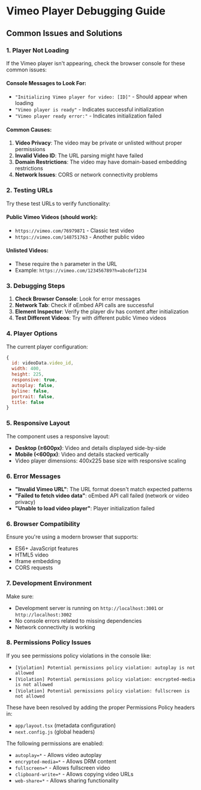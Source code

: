 # Vimeo Player Debugging Guide

## Common Issues and Solutions

### 1. Player Not Loading

If the Vimeo player isn't appearing, check the browser console for these common issues:

#### Console Messages to Look For:

-   `"Initializing Vimeo player for video: [ID]"` - Should appear when loading
-   `"Vimeo player is ready"` - Indicates successful initialization
-   `"Vimeo player ready error:"` - Indicates initialization failed

#### Common Causes:

1. **Video Privacy**: The video may be private or unlisted without proper permissions
2. **Invalid Video ID**: The URL parsing might have failed
3. **Domain Restrictions**: The video may have domain-based embedding restrictions
4. **Network Issues**: CORS or network connectivity problems

### 2. Testing URLs

Try these test URLs to verify functionality:

#### Public Vimeo Videos (should work):

-   `https://vimeo.com/76979871` - Classic test video
-   `https://vimeo.com/148751763` - Another public video

#### Unlisted Videos:

-   These require the `h` parameter in the URL
-   Example: `https://vimeo.com/123456789?h=abcdef1234`

### 3. Debugging Steps

1. **Check Browser Console**: Look for error messages
2. **Network Tab**: Check if oEmbed API calls are successful
3. **Element Inspector**: Verify the player div has content after initialization
4. **Test Different Videos**: Try with different public Vimeo videos

### 4. Player Options

The current player configuration:

```javascript
{
  id: videoData.video_id,
  width: 400,
  height: 225,
  responsive: true,
  autoplay: false,
  byline: false,
  portrait: false,
  title: false
}
```

### 5. Responsive Layout

The component uses a responsive layout:

-   **Desktop (≥600px)**: Video and details displayed side-by-side
-   **Mobile (<600px)**: Video and details stacked vertically
-   Video player dimensions: 400x225 base size with responsive scaling

### 6. Error Messages

-   **"Invalid Vimeo URL"**: The URL format doesn't match expected patterns
-   **"Failed to fetch video data"**: oEmbed API call failed (network or video privacy)
-   **"Unable to load video player"**: Player initialization failed

### 6. Browser Compatibility

Ensure you're using a modern browser that supports:

-   ES6+ JavaScript features
-   HTML5 video
-   Iframe embedding
-   CORS requests

### 7. Development Environment

Make sure:

-   Development server is running on `http://localhost:3001` or `http://localhost:3002`
-   No console errors related to missing dependencies
-   Network connectivity is working

### 8. Permissions Policy Issues

If you see permissions policy violations in the console like:
- `[Violation] Potential permissions policy violation: autoplay is not allowed`
- `[Violation] Potential permissions policy violation: encrypted-media is not allowed`
- `[Violation] Potential permissions policy violation: fullscreen is not allowed`

These have been resolved by adding the proper Permissions Policy headers in:
- `app/layout.tsx` (metadata configuration)
- `next.config.js` (global headers)

The following permissions are enabled:
- `autoplay=*` - Allows video autoplay
- `encrypted-media=*` - Allows DRM content
- `fullscreen=*` - Allows fullscreen video
- `clipboard-write=*` - Allows copying video URLs
- `web-share=*` - Allows sharing functionality
